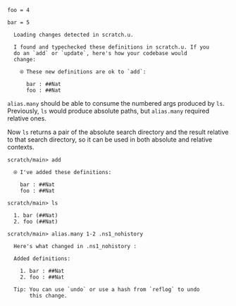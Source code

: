 ``` unison
foo = 4

bar = 5
```

``` ucm
  Loading changes detected in scratch.u.

  I found and typechecked these definitions in scratch.u. If you
  do an `add` or `update`, here's how your codebase would
  change:
  
    ⍟ These new definitions are ok to `add`:
    
      bar : ##Nat
      foo : ##Nat

```

`alias.many` should be able to consume the numbered args produced by `ls`. Previously, `ls` would produce absolute paths, but `alias.many` required relative ones.

Now `ls` returns a pair of the absolute search directory and the result relative to that search directory, so it can be used in both absolute and relative contexts.

``` ucm
scratch/main> add

  ⍟ I've added these definitions:
  
    bar : ##Nat
    foo : ##Nat

scratch/main> ls

  1. bar (##Nat)
  2. foo (##Nat)

scratch/main> alias.many 1-2 .ns1_nohistory

  Here's what changed in .ns1_nohistory :
  
  Added definitions:
  
    1. bar : ##Nat
    2. foo : ##Nat
  
  Tip: You can use `undo` or use a hash from `reflog` to undo
       this change.

```
